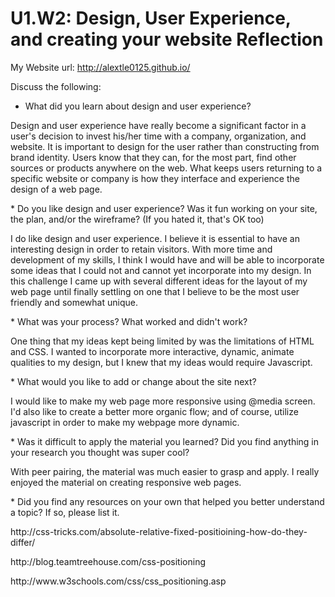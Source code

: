 # U1.W2: Design, User Experience, and creating your website Reflection

My Website url: http://alextle0125.github.io/

Discuss the following:
* What did you learn about design and user experience? 
<p>Design and user experience have really become a significant factor in a user's decision to invest his/her time with a company, organization, and website. It is important to design for the user rather than constructing from brand identity. Users know that they can, for the most part, find other sources or products anywhere on the web. What keeps users returning to a specific website or company is how they interface and experience the design of a web page.</p>
* Do you like design and user experience? Was it fun working on your site, the plan, and/or the wireframe? (If you hated it, that's OK too)
<p>I do like design and user experience. I believe it is essential to have an interesting design in order to retain visitors. With more time and development of my skills, I think I would have and will be able to incorporate some ideas that I could not and cannot yet incorporate into my design. In this challenge I came up with several different ideas for the layout of my web page until finally settling on one that I believe to be the most user friendly and somewhat unique.</p>
* What was your process? What worked and didn't work?
<p>One thing that my ideas kept being limited by was the limitations of HTML and CSS. I wanted to incorporate more interactive, dynamic, animate qualities to my design, but I knew that my ideas would require Javascript.</p>
* What would you like to add or change about the site next?
<p>I would like to make my web page more responsive using @media screen. I'd also like to create a better more organic flow; and of course, utilize javascript in order to make my webpage more dynamic.</p>
* Was it difficult to apply the material you learned? Did you find anything in your research you thought was super cool?
<p>With peer pairing, the material was much easier to grasp and apply. I really enjoyed the material on creating responsive web pages.</p>
* Did you find any resources on your own that helped you better understand a topic? If so, please list it.
<p>http://css-tricks.com/absolute-relative-fixed-positioining-how-do-they-differ/</p>
<p>http://blog.teamtreehouse.com/css-positioning</p>
<p>http://www.w3schools.com/css/css_positioning.asp</p>